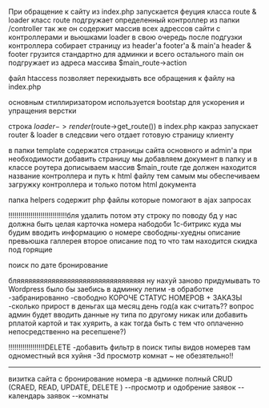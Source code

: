 
При обращение к сайту из index.php запускается феуция класса route & loader
класс route подгружает определенный контроллер из папки /controller 
так же он содержит массив всех адрессов сайти с контроллерами и вьюшками
loader  в свою очередь после подгузки контроллера собирает страницу из header'a footer'a & main'a
header & footer грузится стандартно для админки и всего остального
main он подгружает из адреса массива $main_route->action

файл htaccess позволяет перекидывть все обращения к файлу на index.php

основным стиллиризатором используется bootstap для ускорения и упращения верстки

строка $loader->render($route->get_route()) в index.php какраз запускает router &  loader в следсвии чего отдает готовую страницу клиенту

в папки template содержатся страницы сайта основного и admin'a при необходимости добавить страницу мы добавляем документ в папку и 
в классе роутера дописываем массив $main_route где должен находится название контроллера и путь к html файлу тем самым мы обеспечиваем загружку контроллера и только потом html документа 

папка helpers содержит php файлы которые помогают в ajax запросах


!!!!!!!!!!!!!!!!!!!!!!!!!!!!!бля удалить потом эту строку
по поводу бд
у нас должна быть целая карточка номера набодоби 1с-битрикс куда мы будим вводить информацию о номере
свободны-хуедны описание превьюшка галлерея второе описание под то что там находится скидка под горящие

поиск по дате бронирование 

бляяяяяяяяяяяяяяяяяяяяяяяяяяяяяяяяя ну нахуй заново придумывать то Wordpress было бы заебись
в админку лепим 
-в обработке
-забранированно
-свободно
КОРОЧЕ СТАТУС НОМЕРОВ + ЗАКАЗЫ
-сколько прирост в деньгах ща месяц день год(а как считать?? вопрос админ будет вводить данные ну типа по другому никак или
добавить рплатой картой и так хуярить, а как тогда быть с тем что оплаченно непосредственно на ресепшене?)

!!!!!!!!!!!!!!!!!!DELETE 
-добавить фильтр в поиск типы видов номерев там одноместный вся хуйня
-3d просмотр комнат ~ не обезятельно!!

------------------------------------------------------------------------------
визитка сайта с бронирование номера
-в админке полный CRUD (CRAED, READ, UPDATE, DELETE )
--просмотр и одобрение заявок
--календарь заявок
--комнаты
